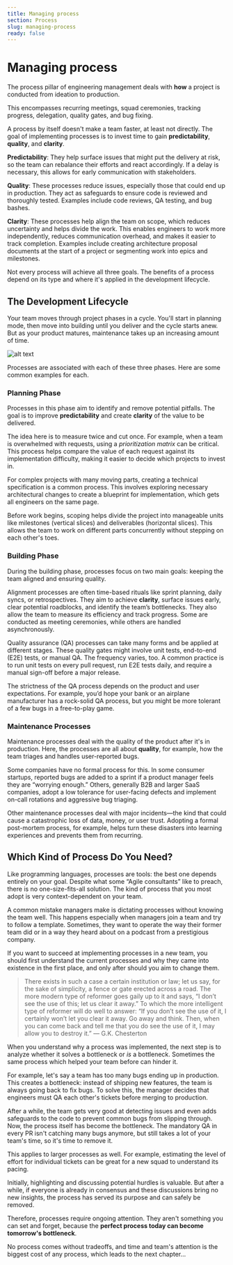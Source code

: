 ```yaml
---
title: Managing process
section: Process
slug: managing-process
ready: false
---
```


# Managing process

The process pillar of engineering management deals with **how** a project is conducted from ideation to production.

This encompasses recurring meetings, squad ceremonies, tracking progress, delegation, quality gates, and bug fixing.

A process by itself doesn't make a team faster, at least not directly. The goal of implementing processes is to invest time to gain **predictability**, **quality**, and **clarity**.

**Predictability**: They help surface issues that might put the delivery at risk, so the team can rebalance their efforts and react accordingly. If a delay is necessary, this allows for early communication with stakeholders.

**Quality**: These processes reduce issues, especially those that could end up in production. They act as safeguards to ensure code is reviewed and thoroughly tested. Examples include code reviews, QA testing, and bug bashes.

**Clarity**: These processes help align the team on scope, which reduces uncertainty and helps divide the work. This enables engineers to work more independently, reduces communication overhead, and makes it easier to track completion. Examples include creating architecture proposal documents at the start of a project or segmenting work into epics and milestones.

Not every process will achieve all three goals. The benefits of a process depend on its type and where it's applied in the development lifecycle.


## The Development Lifecycle

Your team moves through project phases in a cycle. You'll start in planning mode, then move into building until you deliver and the cycle starts anew. But as your product matures, maintenance takes up an increasing amount of time.

![alt text](images/image1.png)

Processes are associated with each of these three phases. Here are some common examples for each.


### Planning Phase

Processes in this phase aim to identify and remove potential pitfalls. The goal is to improve **predictability** and create **clarity** of the value to be delivered.

The idea here is to measure twice and cut once. For example, when a team is overwhelmed with requests, using a *prioritization matrix* can be critical. This process helps compare the value of each request against its implementation difficulty, making it easier to decide which projects to invest in.

For complex projects with many moving parts, creating a technical specification is a common process. This involves exploring necessary architectural changes to create a blueprint for implementation, which gets all engineers on the same page.

Before work begins, scoping helps divide the project into manageable units like milestones (vertical slices) and deliverables (horizontal slices). This allows the team to work on different parts concurrently without stepping on each other's toes.


### Building Phase

During the building phase, processes focus on two main goals: keeping the team aligned and ensuring quality.

Alignment processes are often time-based rituals like sprint planning, daily syncs, or retrospectives. They aim to achieve **clarity**, surface issues early, clear potential roadblocks, and identify the team’s bottlenecks. They also allow the team to measure its efficiency and track progress. Some are conducted as meeting ceremonies, while others are handled asynchronously.

Quality assurance (QA) processes can take many forms and be applied at different stages. These quality gates might involve unit tests, end-to-end (E2E) tests, or manual QA. The frequency varies, too. A common practice is to run unit tests on every pull request, run E2E tests daily, and require a manual sign-off before a major release.

The strictness of the QA process depends on the product and user expectations. For example, you’d hope your bank or an airplane manufacturer has a rock-solid QA process, but you might be more tolerant of a few bugs in a free-to-play game.


### Maintenance Processes

Maintenance processes deal with the quality of the product after it's in production. Here, the processes are all about **quality**, for example, how the team triages and handles user-reported bugs.

Some companies have no formal process for this. In some consumer startups, reported bugs are added to a sprint if a product manager feels they are “worrying enough.” Others, generally B2B and larger SaaS companies, adopt a low tolerance for user-facing defects and implement on-call rotations and aggressive bug triaging.

Other maintenance processes deal with major incidents—the kind that could cause a catastrophic loss of data, money, or user trust. Adopting a formal post-mortem process, for example, helps turn these disasters into learning experiences and prevents them from recurring.


## Which Kind of Process Do You Need?

Like programming languages, processes are tools: the best one depends entirely on your goal. Despite what some “Agile consultants” like to preach, there is no one-size-fits-all solution. The kind of process that you most adopt is very context-dependent on your team.

A common mistake managers make is dictating processes without knowing the team well. This happens especially when managers join a team and try to follow a template. Sometimes, they want to operate the way their former team did or in a way they heard about on a podcast from a prestigious company.

If you want to succeed at implementing processes in a new team, you should first understand the current processes and why they came into existence in the first place, and only after should you aim to change them.

> There exists in such a case a certain institution or law; let us say, for the sake of simplicity, a fence or gate erected across a road. The more modern type of reformer goes gaily up to it and says, “I don’t see the use of this; let us clear it away.”
>To which the more intelligent type of reformer will do well to answer: “If you don’t see the use of it, I certainly won’t let you clear it away. Go away and think. Then, when you can come back and tell me that you do see the use of it, I may allow you to destroy it.”
> — G.K. Chesterton

When you understand why a process was implemented, the next step is to analyze whether it solves a bottleneck or *is* a bottleneck. Sometimes the same process which helped your team before can hinder it.

For example, let's say a team has too many bugs ending up in production. This creates a bottleneck: instead of shipping new features, the team is always going back to fix bugs. To solve this, the manager decides that engineers must QA each other's tickets before merging to production.

After a while, the team gets very good at detecting issues and even adds safeguards to the code to prevent common bugs from slipping through. Now, the process itself has become the bottleneck. The mandatory QA in every PR isn't catching many bugs anymore, but still takes a lot of your team's time, so it's time to remove it.

This applies to larger processes as well. For example, estimating the level of effort for individual tickets can be great for a new squad to understand its pacing. 

Initially, highlighting and discussing potential hurdles is valuable. But after a while, if everyone is already in consensus and these discussions bring no new insights, the process has served its purpose and can safely be removed.

Therefore, processes require ongoing attention. They aren't something you can set and forget, because the **perfect process today can become tomorrow's bottleneck**.

No process comes without tradeoffs, and time and team's attention is the biggest cost of any process, which leads to the next chapter…
